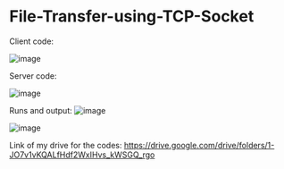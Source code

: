 # File-Transfer-using-TCP-Socket

Client code:

![image](https://github.com/omara2001/File-Transfer-using-TCP-Socket/assets/66154169/53eb69d2-684b-4dcb-aa28-8020822ab330)



	






Server code:

![image](https://github.com/omara2001/File-Transfer-using-TCP-Socket/assets/66154169/988a98f5-ed8b-4429-8fa5-8d32bb7c355d)





Runs and output:
![image](https://github.com/omara2001/File-Transfer-using-TCP-Socket/assets/66154169/a6f9a53a-ac56-44c6-8fb0-d025e036d3b8)


![image](https://github.com/omara2001/File-Transfer-using-TCP-Socket/assets/66154169/befcc3ce-332c-4c89-a51d-6961144621a5)



Link of my drive for the codes:
https://drive.google.com/drive/folders/1-JO7v1vKQALfHdf2WxIHvs_kWSGQ_rgo
